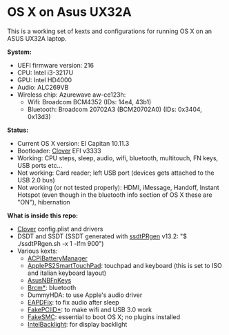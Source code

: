 # OS X on Asus UX32A
This is a working set of kexts and configurations for running OS X on an ASUS UX32A laptop.

**System:**
- UEFI firmware version: 216
- CPU: Intel i3-3217U
- GPU: Intel HD4000
- Audio: ALC269VB
- Wireless chip: Azurewave aw-ce123h:
	- Wifi: Broadcom BCM4352 (IDs: 14e4, 43b1)
	- Bluetooth: Broadcom 20702A3 (BCM20702A0) (IDs: 0x3404, 0x13d3)

**Status:**
- Current OS X version: El Capitan 10.11.3
- Bootloader: [Clover](http://sourceforge.net/projects/cloverefiboot/) EFI v3333
- Working: CPU steps, sleep, audio, wifi, bluetooth, multitouch, FN keys, USB ports etc...
- Not working: Card reader; left USB port (devices gets attached to the USB 2.0 bus)
- Not working (or not tested properly): HDMI, iMessage, Handoff, Instant Hotspot (even though in the bluetooth info section of OS X these are "ON"), hibernation

**What is inside this repo:**
- [Clover](http://sourceforge.net/projects/cloverefiboot/) config.plist and drivers
- DSDT and SSDT (SSDT generated with [ssdtPRgen](https://github.com/Piker-Alpha/ssdtPRGen.sh) v13.2: "$ ./ssdtPRgen.sh -x 1 -lfm 900")
- Various kexts:
	- [ACPIBatteryManager](https://bitbucket.org/RehabMan/os-x-acpi-battery-driver)
	- [ApplePS2SmartTouchPad](http://forum.osxlatitude.com/index.php?/topic/1948-elan-focaltech-and-synaptics-smart-touchpad-driver-mac-os-x/): touchpad and keyboard (this is set to ISO and italian keyboard layout)
	- [AsusNBFnKeys](http://forum.osxlatitude.com/index.php?/topic/1968-fn-hotkey-and-als-sensor-driver-for-asus-notebooks/)
	- [Brcm\*](https://bitbucket.org/RehabMan/os-x-brcmpatchram): bluetooth
	- DummyHDA: to use Apple's audio driver
	- [EAPDFix](http://forum.osxlatitude.com/index.php?/topic/3084-eapdjack-sense-fix-no-audiojack-sense-issue-after-sleep/): to fix audio after sleep
	- [FakePCIID\*](https://bitbucket.org/RehabMan/os-x-fake-pci-id): to make wifi and USB 3.0 work
	- [FakeSMC](http://www.hwsensors.com): essential to boot OS X; no plugins installed
	- [IntelBacklight](https://bitbucket.org/RehabMan/os-x-intel-backlight): for display backlight
